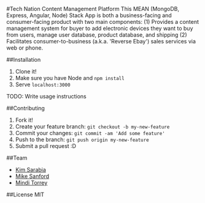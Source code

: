 #Tech Nation Content Management Platform
This MEAN (MongoDB, Express, Angular, Node) Stack App is both a business-facing and consumer-facing product with two main components: (1) Provides a content management system for buyer to add electronic devices they want to buy from users, manage user database, product database, and shipping (2) Facilitates consumer-to-business (a.k.a. 'Reverse Ebay') sales services via web or phone.   

##Installation
1. Clone it!
2. Make sure you have Node and `npm install`
3. Serve `localhost:3000`

TODO: Write usage instructions

##Contributing
1. Fork it!
2. Create your feature branch: `git checkout -b my-new-feature`
3. Commit your changes: `git commit -am 'Add some feature'`
4. Push to the branch: `git push origin my-new-feature`
5. Submit a pull request :D

##Team
* [Kim Sarabia](https://github.com/KimSarabia)
* [Mike Sanford](https://github.com/mikethecodegeek)
* [Mindi Torrey](https://github.com/minditorrey)

##License
MIT
